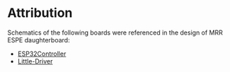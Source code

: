 # Attribution

Schematics of the following boards were referenced in the design of MRR ESPE daughterboard:
- [ESP32Controller](https://github.com/simon-jouet/ESP32Controller)
- [Little-Driver](https://github.com/Digital-Sqrt/Little-Driver)
